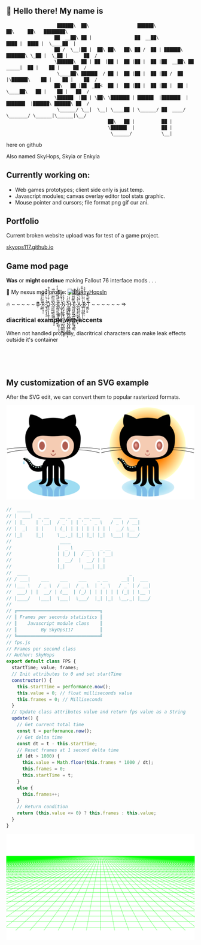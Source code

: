 ## 👋 Hello there! My name is
```
                   ██████\  ██\                  ██████\                        ██\     ██\   ████████\ 
                  ██  __██\ ██ |                ██  __██\                     ████ |  ████ |  \____██  |
                  ██ /  \__|██ |  ██\ ██\   ██\ ██ /  ██ | ██████\   ███████\ \_██ |  \_██ |      ██  / 
                  \██████\  ██ | ██  |██ |  ██ |██ |  ██ |██  __██\ ██  _____|  ██ |    ██ |     ██  /  
                   \____██\ ██████  / ██ |  ██ |██ |  ██ |██ /  ██ |\██████\    ██ |    ██ |    ██  /   
                  ██\   ██ |██  _██<  ██ |  ██ |██ |  ██ |██ |  ██ | \____██\   ██ |    ██ |   ██  /    
                  \██████  |██ | \██\ \███████ | ██████  |███████  |███████  |██████\ ██████\ ██  /     
                   \______/ \__|  \__| \____██ | \______/ ██  ____/ \_______/ \______|\______|\__/      
                                      ██\   ██ |          ██ |                                          
                                      \██████  |          ██ |                                          
                                       \______/           \__|                                          
```
here on github 

Also named SkyHops, Skyia or Enkyia

## Currently working on:
- Web games prototypes; client side only is just temp.
- Javascript modules; canvas overlay editor tool stats graphic.
- Mouse pointer and cursors; file format png gif cur ani.

## Portfolio
Current broken website upload was for test of a game project.

[skyops117.github.io](https://skyops117.github.io/)

## Game mod page

 <strong>Was</strong> or <strong>might continue</strong> making Fallout 76 interface mods . . .
 
🔗 My nexus mod profile: [![BunnyHopsIn](https://images.nexusmods.com/favicons/ReskinOrange/favicon-16x16.png)](https://www.nexusmods.com/users/4382192?tab=user+files) 

🔥 ~ ~ ~ ~ ~ B̦͊-̜̬̳̾̂̏̾ͯ̎R͔̺̜̥̹͕̂̌̇ͭ̿̃̾͐-͚̞̜͚̫̞͉͍̯̐̔ͪ͂ͥ̂͂ͮ̓̚O͇̦̪̩͕̞̞̗̳̞̠̥͊ͬ͋̇̓͑ͣ̐ͦ̐-̗͎̞̺̤͚̯̣̟̗̦̮̪̮̯͌̍ͦ̏͛ͧ͗̆ͮ̔K̥͈͓̮̞̬̤̥̝̺̳͉͉̝͓̖̝̤͋̾̈̎̇͗ͧ̇͐͂-̱̖̬̞͙̤̠͖̦̦͕̻̭̯̙̫̤͉̘̈́̾͒̿͒̔͗͛ͨͩͅͅḚ̺̱͎̮̣̖̻͇̳̩͙͈͍͙̹̯͖̘̞͙̫͔̆̂͐͊̓̓͂̓͂-̖̪̻̟̞̬̳̲̲̝͓̪̮̹̙̗͖͈͕͇͚̮͖̻̊ͪ̍̃ͫ͌́ͅͅN̰̟͈̮͕̰͕̱̬̙͉͈̞̭̹̳̪̞̠̻͉̭̤̮̘͈̼͕̋̀̐̀ͤͅ-̜̮̼̫̤̬̰̳͓̗͙̼̞̠̥͙̞͙̝̭͍̩̰̪̰̗̭̝̟̽͂ͣ́͗H̲͖͇̲̻̥̜̻̬̼̺̩̝̘͕͈̪̬̘͇̙̫͕͔̰͚̃̈ͩ̉ͬ̐͂-̹̭̝̗̥̰̫̫̦̲̗̣̭͍̙̞̺̥̘̝͖̝͑̆͆͋͋́̂ͣ͑ͅE̠͇̞̦̥̙̤̟̺͍͙͓͖͓͍͈͙̞͚̞̯͛̍͐̓ͬͩ̆ͧ̃̚-̲͕̲̟̞̱̭̙̼̼͈̟̥̰̳̮͙ͭ͐̊̔ͫ̽ͧ̿ͤͥͅA̯̜̟̘̲̯̦͉̖͍̫̼̲̙͉ͬ̑̋ͬ̆̂̐̐̍̍-͖̬͎̫̠̻͚̗͕̩̟ͯ̾̌ͪͪ́͊̿̿̒ͅR͚͔̠̟̟͎̱̤̣͛͗̍̉ͬͩͨ̾̎ͣ-͕͇̪̙̮͍̽ͭ̎͊̓͊̾͗T̹̦̞͛̄͒ͦͤͩ ~ ~ ~ ~ ~ ~ =>

### diacritical example with accents

When not handled properly, diacritrical characters can make leak effects outside it's container

<br><br><br>

## My customization of an SVG example

After the SVG edit, we can convert them to popular rasterized formats.

<img src="./png/github-octocat-diff.png" alt="" />

```Javascript
//  _____                                            
// |  ___|  _ __    __ _   _ __ ___     ___   ___    
// | |_    | '__|  / _` | | '_ ` _ \   / _ \ / __|   
// |  _|   | |    | (_| | | | | | | | |  __/ \__ \   
// |_|     |_|     \__,_| |_| |_| |_|  \___| |___/   
//                  ____                              
//                 |  _ \    ___   _ __               
//                 | |_) |  / _ \ | '__|              
//                 |  __/  |  __/ | |                 
//                 |_|      \___| |_|                 
//  ____                                      _       
// / ___|    ___    ___    ___    _ __     __| |  ___ 
// \___ \   / _ \  / __|  / _ \  | '_ \   / _` | / __|
//  ___) | |  __/ | (__  | (_) | | | | | | (_| | \__ \
// |____/   \___|  \___|  \___/  |_| |_|  \__,_| |___/
//
// ╔═══════════════════════════════╗ 
// ║ Frames per seconds statistics ║
// ║    Javascript module class    ║
// ║         By SkyOps117          ║
// ╚═══════════════════════════════╝
// fps.js
// Frames per second class
// Author: SkyHops
export default class FPS {
  startTime; value; frames;
  // Init attributes to 0 and set startTime
  constructor() {
    this.startTime = performance.now();
    this.value = 0; // float milliseconds value
    this.frames = 0; // Milliseconds
  }
  // Update class attributes value and return fps value as a String
  update() {
    // Get current total time
    const t = performance.now();
    // Get delta time
    const dt = t - this.startTime;
    // Reset frames at 1 second delta time
    if (dt > 1000) {
      this.value = Math.floor(this.frames * 1000 / dt);
      this.frames = 0;
      this.startTime = t;
    } 
    else {
      this.frames++;
    }
    // Return condition
    return (this.value <= 0) ? this.frames : this.value;
  }
}
```

<img src="https://raw.githubusercontent.com/SkyOps117/SkyOps117/main/retro.svg" alt=""/> 

<!-- 
### My profile description as svg into the markdown as test.
<img src="./README.svg" alt="" />
-->
